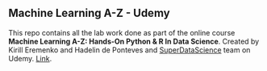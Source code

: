 ## Machine Learning A-Z - Udemy

This repo contains all the lab work done as part of the online course **Machine Learning A-Z: Hands-On Python & R In Data Science**.
Created by Kirill Eremenko and Hadelin de Ponteves and [SuperDataScience](https://www.superdatascience.com) team on Udemy. [Link](https://www.udemy.com/machinelearning/).